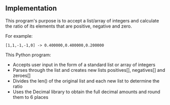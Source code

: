 ## Implementation
This program's purpose is to accept a list/array of integers and calculate the ratio of its elements that are positive, negative and zero.

For example:
```
[1,1,-1,-1,0] -> 0.400000,0.400000,0.200000
```

This Python program:
* Accepts user input in the form of a standard list or array of integers
* Parses through the list and creates new lists positives[], negatives[] and zeroes[]
* Divides the len() of the original list and each new list to determine the ratio
* Uses the Decimal library to obtain the full decimal amounts and round them to 6 places
